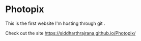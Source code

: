 # Photopix
This is the first website I'm hosting through git .


Check out the site https://siddharthrajrana.github.io/Photopix/
